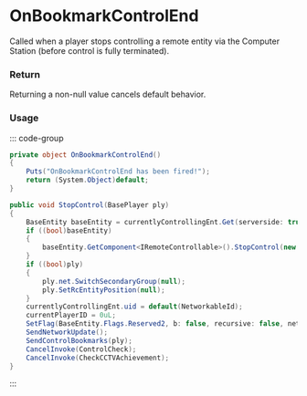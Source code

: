 # OnBookmarkControlEnd
<Badge type="info" text="Bookmark"/><Badge type="danger" text="Carbon Compatible"/><Badge type="warning" text="Oxide Compatible"/>
Called when a player stops controlling a remote entity via the Computer Station (before control is fully terminated).

### Return
Returning a non-null value cancels default behavior.

### Usage
::: code-group
```csharp [Example]
private object OnBookmarkControlEnd()
{
	Puts("OnBookmarkControlEnd has been fired!");
	return (System.Object)default;
}
```
```csharp [Source — Assembly-CSharp @ ComputerStation]
public void StopControl(BasePlayer ply)
{
	BaseEntity baseEntity = currentlyControllingEnt.Get(serverside: true);
	if ((bool)baseEntity)
	{
		baseEntity.GetComponent<IRemoteControllable>().StopControl(new CameraViewerId(currentPlayerID, 0L));
	}
	if ((bool)ply)
	{
		ply.net.SwitchSecondaryGroup(null);
		ply.SetRcEntityPosition(null);
	}
	currentlyControllingEnt.uid = default(NetworkableId);
	currentPlayerID = 0uL;
	SetFlag(BaseEntity.Flags.Reserved2, b: false, recursive: false, networkupdate: false);
	SendNetworkUpdate();
	SendControlBookmarks(ply);
	CancelInvoke(ControlCheck);
	CancelInvoke(CheckCCTVAchievement);
}

```
:::
